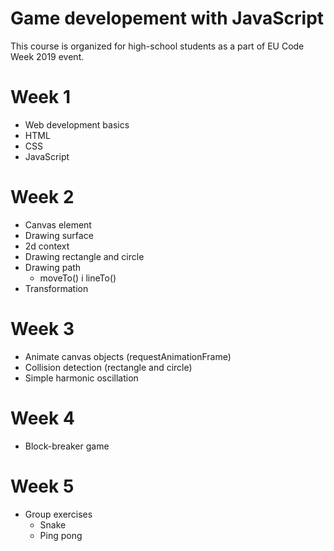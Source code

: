 # Game developement with JavaScript

This course is organized for high-school students as a part of EU Code Week 2019 event.

# Week 1
- Web development basics
- HTML
- CSS
- JavaScript

# Week 2
- Canvas element
- Drawing surface
- 2d context
- Drawing rectangle and circle
- Drawing path
  - moveTo() i lineTo()
- Transformation

# Week 3
- Animate canvas objects (requestAnimationFrame)
- Collision detection (rectangle and circle)
- Simple harmonic oscillation

# Week 4
- Block-breaker game

# Week 5
- Group exercises
    - Snake
    - Ping pong
